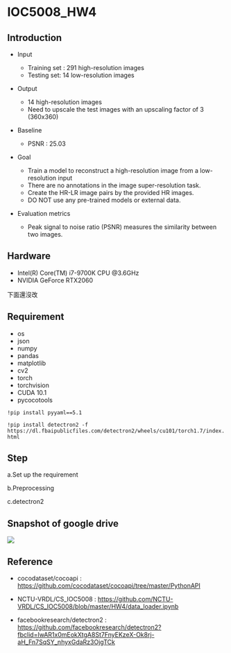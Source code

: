 # IOC5008_HW4

## Introduction

* Input
    * Training set : 291 high-resolution images
    * Testing set: 14 low-resolution images

* Output
    * 14 high-resolution images
    * Need to upscale the test images with an upscaling factor of 3 (360x360)

* Baseline
    * PSNR : 25.03 
   
* Goal
    * Train a model to reconstruct a high-resolution image from a low-resolution input 
    * There are no annotations in the image super-resolution task.
    * Create the HR-LR image pairs by the provided HR images.
    * DO NOT use any pre-trained models or external data.
    
* Evaluation metrics
    * Peak signal to noise ratio (PSNR) measures the similarity between two images.
    
## Hardware
* Intel(R) Core(TM) i7-9700K CPU @3.6GHz
* NVIDIA GeForce RTX2060

下面還沒改
## Requirement
* os
* json
* numpy
* pandas
* matplotlib
* cv2
* torch 
* torchvision
* CUDA 10.1
* pycocotools

```!pip install pyyaml==5.1```

```!pip install detectron2 -f https://dl.fbaipublicfiles.com/detectron2/wheels/cu101/torch1.7/index.html```

## Step

a.Set up the requirement 

b.Preprocessing

c.detectron2

## Snapshot of google drive
![](https://i.imgur.com/V3auFDQ.png)

## Reference
* cocodataset/cocoapi : https://github.com/cocodataset/cocoapi/tree/master/PythonAPI

* NCTU-VRDL/CS_IOC5008 : https://github.com/NCTU-VRDL/CS_IOC5008/blob/master/HW4/data_loader.ipynb

* facebookresearch/detectron2 : https://github.com/facebookresearch/detectron2?fbclid=IwAR1x0mEokXtgA8St7FnyEKzeX-Ok8rj-aH_Fn7SqSY_nhyxGdaRz3OjgTCk
